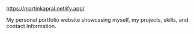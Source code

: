 https://martinkapral.netlify.app/

My personal portfolio website showcasing myself, my projects, skills, and contact information.
